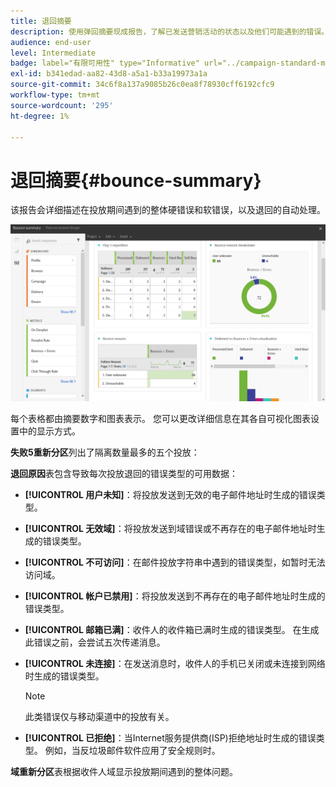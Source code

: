 ```yaml
---
title: 退回摘要
description: 使用弹回摘要现成报告，了解已发送营销活动的状态以及他们可能遇到的错误。
audience: end-user
level: Intermediate
badge: label="有限可用性" type="Informative" url="../campaign-standard-migration-home.md" tooltip="仅限于Campaign Standard已迁移的用户"
exl-id: b341edad-aa82-43d8-a5a1-b33a19973a1a
source-git-commit: 34c6f8a137a9085b26c0ea8f78930cff6192cfc9
workflow-type: tm+mt
source-wordcount: '295'
ht-degree: 1%

---
```


# 退回摘要{#bounce-summary}

该报告会详细描述在投放期间遇到的整体硬错误和软错误，以及退回的自动处理。

![](assets/campaign_reports_bounces.png)

每个表格都由摘要数字和图表表示。 您可以更改详细信息在其各自可视化图表设置中的显示方式。

**失败5重新分区**&#x200B;列出了隔离数量最多的五个投放：

**退回原因**&#x200B;表包含导致每次投放退回的错误类型的可用数据：

* **[!UICONTROL 用户未知]**：将投放发送到无效的电子邮件地址时生成的错误类型。
* **[!UICONTROL 无效域]**：将投放发送到域错误或不再存在的电子邮件地址时生成的错误类型。
* **[!UICONTROL 不可访问]**：在邮件投放字符串中遇到的错误类型，如暂时无法访问域。
* **[!UICONTROL 帐户已禁用]**：将投放发送到不再存在的电子邮件地址时生成的错误类型。
* **[!UICONTROL 邮箱已满]**：收件人的收件箱已满时生成的错误类型。 在生成此错误之前，会尝试五次传递消息。
* **[!UICONTROL 未连接]**：在发送消息时，收件人的手机已关闭或未连接到网络时生成的错误类型。

  >[!NOTE]
  >
  >此类错误仅与移动渠道中的投放有关。

* **[!UICONTROL 已拒绝]**：当Internet服务提供商(ISP)拒绝地址时生成的错误类型。 例如，当反垃圾邮件软件应用了安全规则时。

**域重新分区**&#x200B;表根据收件人域显示投放期间遇到的整体问题。
